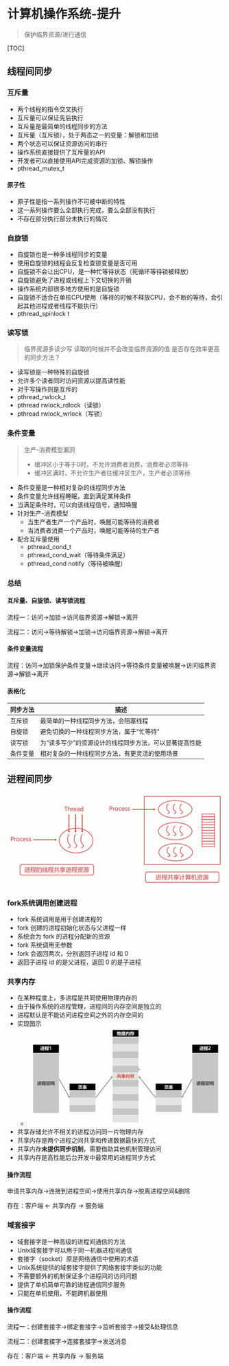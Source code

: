 # 计算机操作系统-提升

>   保护临界资源/进行通信

[TOC]

## 线程间同步

### 互斥量

-   两个线程的指令交叉执行
-   互斥量可以保证先后执行
-   互斥量是最简单的线程同步的方法
-   互斥量（互斥锁），处于两态之一的变量：解锁和加锁
-   两个状态可以保证资源访问的串行
-   操作系统直接提供了互斥量的API
-   开发者可以直接使用API完成资源的加锁、解锁操作
-   pthread_mutex_t

#### 原子性

-   原子性是指一系列操作不可被中断的特性
-   这一系列操作要么全部执行完成，要么全部没有执行
-   不存在部分执行部分未执行的情况

### 自旋锁

-   自旋锁也是一种多线程同步的变量
-   使用自旋锁的线程会反复检查锁变量是否可用
-   自旋锁不会让出CPU，是一种忙等待状态（死循环等待锁被释放）
-   自旋锁避免了进程或线程上下文切换的开销
-   操作系统内部很多地方使用的是自旋锁
-   自旋锁不适合在单核CPU使用（等待的时候不释放CPU，会不断的等待，会引起其他进程或者线程不能执行）
-   pthread_spinlock t

### 读写锁

>   临界资源多读少写
>   读取的时候并不会改变临界资源的值
>   是否存在效率更高的同步方法？

-   读写锁是一种特殊的自旋锁
-   允许多个读者同时访问资源以提高读性能
-   对于写操作则是互斥的
-   pthread_rwlock_t
-   pthread rwlock_rdlock（读锁）
-   pthread rwlock_wrlock（写锁）

### 条件变量

>    生产-消费模型漏洞
>
>   -   缓冲区小于等于0时，不允许消费者消费，消费者必须等待
>   -   缓冲区满时，不允许生产者往缓冲区生产，生产者必须等待

-   条件变量是一种相对复杂的线程同步方法
-   条件变量允许线程睡眠，直到满足某种条件
-   当满足条件时，可以向该线程信号，通知唤醒
-   针对生产-消费模型
    -   当生产者生产一个产品时，唤醒可能等待的消费者
    -   当消费者消费一个产品时，唤醒可能等待的生产者
-   配合互斥量使用
    -   pthread_cond_t
    -   pthread_cond_wait（等待条件满足）
    -   pthread_cond notify（等待被唤醒）

### 总结

#### 互斥量、自旋锁、读写锁流程

流程一：访问->加锁->访问临界资源->解锁->离开

流程二：访问->等待解锁->加锁->访问临界资源->解锁->离开

#### 条件变量流程

流程：访问->加锁保护条件变量->继续访问->等待条件变量被唤醒->访问临界资源->解锁->离开

#### 表格化

| 同步方法 | 描述                                                   |
| -------- | ------------------------------------------------------ |
| 互斥锁   | 最简单的一种线程同步方法，会阻塞线程                   |
| 自旋锁   | 避免切换的一种线程同步方法，属于“忙等待"               |
| 读写锁   | 为“读多写少”的资源设计的线程同步方法，可以显著提高性能 |
| 条件变量 | 相对复杂的一种线程同步方法，有更灵活的使用场景         |

## 进程间同步

![1572922272366](pics/1572922272366.png)

### fork系统调用创建进程

-   fork 系统调用是用于创建进程的
-   fork 创建的进程初始化状态与父进程一样
-   系统会为 fork 的进程分配新的资源
-   fork 系统调用无参数
-   fork 会返回两次，分别返回子进程 id 和 0
-   返回子进程 id 的是父进程，返回 0 的是子进程

### 共享内存

-   在某种程度上，多进程是共同使用物理内存的
-   由于操作系统的进程管理，进程间的内存空间是独立的
-   进程默认是不能访问进程空间之外的内存空间的
-   实现图示
    -   ![1572922336077](pics/1572922336077.png)
-   共享存储允许不相关的进程访问同一片物理内存
-   共享内存是两个进程之间共享和传递数据最快的方式
-   共享内存**未提供同步机制**，需要借助其他机制管理访问
-   共享内存是高性能后台开发中最常用的进程同步方式

#### 操作流程

申请共享内存->连接到进程空间->使用共享内存->脱离进程空间&删除

存在：客户端 <- 共享内存 -> 服务端

### 域套接字

-   域套接字是一种高级的进程间通信的方法
-   Unix域套接字可以用于同一机器进程间通信
-   套接字（socket）原是网络通信中使用的术语
-   Unix系统提供的域套接字提供了网络套接字类似的功能
-   不需要额外的机制保证多个进程间的访问问题
-   提供了单机简单可靠的进程通信同步服务
-   只能在单机使用，不能跨机器使用

#### 操作流程

流程一：创建套接字->绑定套接字->监听套接字->接受&处理信息

流程二：创建套接字->连接套接字->发送消息

存在：客户端 <- 共享内存 -> 服务端

